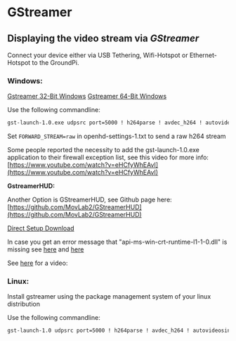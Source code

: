 # GStreamer

## Displaying the video stream via _**GStreamer**_

Connect your device either via USB Tethering, Wifi-Hotspot or Ethernet-Hotspot to the GroundPi.

### Windows:

[Gstreamer 32-Bit Windows](https://gstreamer.freedesktop.org/data/pkg/windows/1.10.2/gstreamer-1.0-x86-1.10.2.msi) [Gstreamer 64-Bit Windows](https://gstreamer.freedesktop.org/data/pkg/windows/1.10.2/gstreamer-1.0-x86_64-1.10.2.msi)

Use the following commandline: 

```bash
gst-launch-1.0.exe udpsrc port=5000 ! h264parse ! avdec_h264 ! autovideosink sync=false
```

Set `FORWARD_STREAM=raw` in openhd-settings-1.txt to send a raw h264 stream

Some people reported the necessity to add the gst-launch-1.0.exe application to their firewall exception list, see this video for more info: [https://www.youtube.com/watch?v=eHCfyWhEAvI](https://www.youtube.com/watch?v=eHCfyWhEAvI)

**GstreamerHUD:**

Another Option is GStreamerHUD, see Github page here: [https://github.com/MovLab2/GStreamerHUD](https://github.com/MovLab2/GStreamerHUD)

[Direct Setup Download](https://www.dropbox.com/sh/5ys4jbvdgxg09cb/AABCm-OIjh5NI4WTDnr6KNw4a?dl=0&preview=GStreamerHUD.msi)

In case you get an error message that "api-ms-win-crt-runtime-l1-1-0.dll" is missing see [here](https://support.microsoft.com/en-ph/help/2999226/update-for-universal-c-runtime-in-windows) and [here](https://answers.microsoft.com/en-us/windows/forum/windows8_1-performance/error-message-api-ms-win-crt-runtime-l1-10dll-is/3a72ff02-cf73-4536-baf7-bdfd2f132a9e)

See [here](https://www.youtube.com/watch?v=eHCfyWhEAvI) for a video:

### Linux:

Install gstreamer using the package management system of your linux distribution

Use the following commandline:

```bash
gst-launch-1.0 udpsrc port=5000 ! h264parse ! avdec_h264 ! autovideosink sync=false
```



